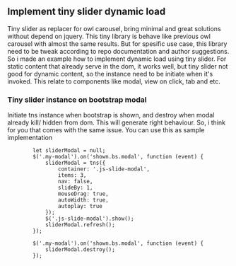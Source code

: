 ## Implement tiny slider dynamic load
Tiny slider as replacer for owl carousel, bring minimal and great solutions without depend on jquery.
This tiny library is behave like previous owl carousel with almost the same results. But for spesific use case,
this library need to be tweak according to repo documentation and author suggestions. So i made an example how to implement
dynamic load using tiny slider. For static content that already serve in the dom, it works well, but tiny slider
not good for dynamic content, so the instance need to be initiate when it's invoked. This relate to components like modal, view on click, tab and etc.

### Tiny slider instance on bootstrap modal

Initiate tns instance when bootstrap is shown, and destroy when modal already kill/ hidden from dom. This will generate right behaviour. So, i think for you that comes with the same issue. You can use this as sample implementation

```
        let sliderModal = null;
        $('.my-modal').on('shown.bs.modal', function (event) {
            sliderModal = tns({
                container: '.js-slide-modal',
                items: 3,
                nav: false,
                slideBy: 1,
                mouseDrag: true,
                autoWidth: true,
                autoplay: true
            });
            $('.js-slide-modal').show();
            sliderModal.refresh();
        });

        $('.my-modal').on('shown.bs.modal', function (event) { 
            sliderModal.destroy();
        });
```
